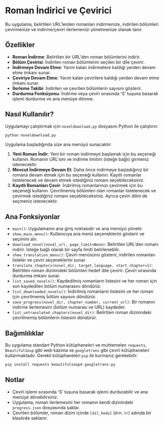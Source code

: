 # Roman İndirici ve Çevirici

Bu uygulama, belirtilen URL'lerden romanları indirmenize, indirilen bölümleri çevirmenize ve indirme/çeviri ilerlemenizi yönetmenize olanak tanır.

## Özellikler

-   **Roman İndirme**: Belirtilen bir URL'den roman bölümlerini indirir.
-   **Bölüm Çevirisi**: İndirilen roman bölümlerini seçilen bir dile çevirir.
-   **İndirmeye Devam Etme**: Yarım kalan indirmelere kaldığı yerden devam etme imkanı sunar.
-   **Çeviriye Devam Etme**: Yarım kalan çevirilere kaldığı yerden devam etme imkanı sunar.
-   **İlerleme Takibi**: İndirilen ve çevrilen bölümlerin sayısını gösterir.
-   **Durdurma Fonksiyonu**: İndirme veya çeviri sırasında 'S' tuşuna basarak işlemi durdurma ve ana menüye dönme.

## Nasıl Kullanılır?

Uygulamayı çalıştırmak için `noveldownload.py` dosyasını Python ile çalıştırın:

```bash
python noveldownload.py
```

Uygulama başladığında size ana menüyü sunacaktır:

1.  **Yeni Roman İndir**: Yeni bir roman indirmeye başlamak için bu seçeneği kullanın. Romanın URL'sini ve indirme limitini (isteğe bağlı) girmeniz istenecektir.
2.  **Mevcut İndirmeye Devam Et**: Daha önce indirmeye başladığınız bir romana devam etmek için bu seçeneği kullanın. Kayıtlı romanlar listelenecek ve devam etmek istediğiniz romanı seçebileceksiniz.
3.  **Kayıtlı Romanları Çevir**: İndirilmiş romanlarınızı çevirmek için bu seçeneği kullanın. Çevrilmemiş bölümleri olan romanlar listelenecek ve çevirmek istediğiniz romanı seçebileceksiniz. Ayrıca çeviri dilini de seçmeniz istenecektir.

## Ana Fonksiyonlar

-   `main()`: Uygulamanın ana giriş noktasıdır ve ana menüyü yönetir.
-   `show_main_menu()`: Kullanıcıya ana menü seçeneklerini gösterir ve seçimini alır.
-   `download_novel(novel_url, page_limit=None)`: Belirtilen URL'den romanı indirir. İsteğe bağlı olarak bir sayfa limiti belirlenebilir.
-   `show_translation_menu()`: Çeviri menüsünü gösterir, indirilen romanları listeler ve çeviri seçeneklerini sunar.
-   `translate_chapters(novel_dir, target_language, start_chapter=1)`: Belirtilen roman dizinindeki bölümleri hedef dile çevirir. Çeviri sırasında durdurma imkanı sunar.
-   `list_saved_novels()`: Kaydedilmiş romanların listesini ve her roman için son kaydedilen bölüm numarasını döndürür.
-   `list_downloaded_novels()`: İndirilmiş romanların listesini ve her roman için çevrilmemiş bölüm sayısını döndürür.
-   `save_progress(novel_dir, chapter_number, current_url)`: Bir romanın indirme ilerlemesini (bölüm numarası ve URL) kaydeder.
-   `list_untranslated_chapters(novel_dir)`: Belirtilen roman dizinindeki çevrilmemiş bölümlerin listesini döndürür.

## Bağımlılıklar

Bu uygulama standart Python kütüphaneleri ve muhtemelen `requests`, `BeautifulSoup` gibi web kazıma ve `googletrans` gibi çeviri kütüphaneleri kullanmaktadır. Gerekli kütüphaneleri `pip` ile kurmanız gerekebilir:

```bash
pip install requests beautifulsoup4 googletrans-py
```

## Notlar

-   Çeviri işlemi sırasında 'S' tuşuna basarak işlemi durdurabilir ve ana menüye dönebilirsiniz.
-   Uygulama, roman ilerlemesini her romanın kendi dizinindeki `progress.json` dosyasında saklar.
-   Çevrilen bölümler, roman dizini içinde `[dil_kodu]` (örn. `tr`) adında bir klasörde saklanır.

